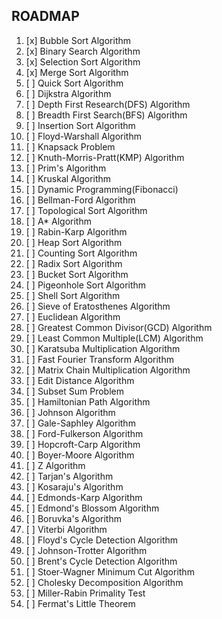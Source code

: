 ## ROADMAP

1. [x] Bubble Sort Algorithm
2. [x] Binary Search Algorithm
3. [x] Selection Sort Algorithm
4. [x] Merge Sort Algorithm
5. [ ] Quick Sort Algorithm
6. [ ] Dijkstra Algorithm
7. [ ] Depth First Research(DFS) Algorithm
8. [ ] Breadth First Search(BFS) Algorithm
9. [ ] Insertion Sort Algorithm
10. [ ] Floyd-Warshall Algorithm
11. [ ] Knapsack Problem 
12. [ ] Knuth-Morris-Pratt(KMP) Algorithm
13. [ ] Prim's Algorithm
14. [ ] Kruskal Algorithm
15. [ ] Dynamic Programming(Fibonacci)
16. [ ] Bellman-Ford Algorithm
17. [ ] Topological Sort Algorithm
18. [ ] A* Algorithm
19. [ ] Rabin-Karp Algorithm
20. [ ] Heap Sort Algorithm
21. [ ] Counting Sort Algorithm
22. [ ] Radix Sort Algorithm
23. [ ] Bucket Sort Algorithm
24. [ ] Pigeonhole Sort Algorithm
25. [ ] Shell Sort Algorithm
26. [ ] Sieve of Eratosthenes Algorithm
27. [ ] Euclidean Algorithm
28. [ ] Greatest Common Divisor(GCD) Algorithm
29. [ ] Least Common Multiple(LCM) Algorithm
30. [ ] Karatsuba Multiplication Algorithm
31. [ ] Fast Fourier Transform Algorithm
32. [ ] Matrix Chain Multiplication Algorithm
33. [ ] Edit Distance Algorithm
34. [ ] Subset Sum Problem
35. [ ] Hamiltonian Path Algorithm
36. [ ] Johnson Algorithm
38. [ ] Gale-Saphley Algorithm
39. [ ] Ford-Fulkerson Algorithm
40. [ ] Hopcroft-Carp Algorithm
41. [ ] Boyer-Moore Algorithm
42. [ ] Z Algorithm
43. [ ] Tarjan's Algorithm
44. [ ] Kosaraju's Algorithm
45. [ ] Edmonds-Karp Algorithm
46. [ ] Edmond's Blossom Algorithm
47. [ ] Boruvka's Algorithm
48. [ ] Viterbi Algorithm
49. [ ] Floyd's Cycle Detection Algorithm
50. [ ] Johnson-Trotter Algorithm
51. [ ] Brent's Cycle Detection Algorithm
52. [ ] Stoer-Wagner Minimum Cut Algorithm
53. [ ] Cholesky Decomposition Algorithm
54. [ ] Miller-Rabin Primality Test
55. [ ] Fermat's Little Theorem
